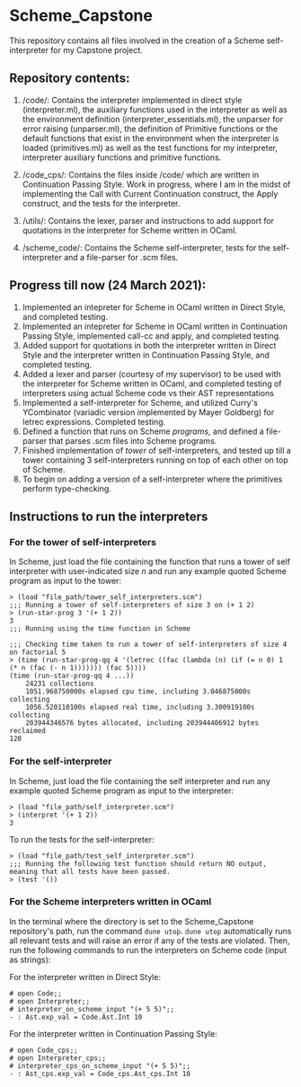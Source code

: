 # Scheme_Capstone
This repository contains all files involved in the creation of a Scheme self-interpreter for my Capstone project.

## Repository contents:

1) /code/: Contains the interpreter implemented in direct style (interpreter.ml), the auxiliary functions used in the interpreter as well as the environment definition (interpreter_essentials.ml), the unparser for error raising (unparser.ml), the definition of Primitive functions or the default functions that exist in the environment when the interpreter is loaded (primitives.ml) as well as the test functions for my interpreter, interpreter auxiliary functions and primitive functions.

2) /code_cps/: Contains the files inside /code/ which are written in Continuation Passing Style. Work in progress, where I am in the midst of implementing the Call with Current Continuation construct, the Apply construct, and the tests for the interpreter.

3) /utils/: Contains the lexer, parser and instructions to add support for quotations in the interpreter for Scheme written in OCaml.

4) /scheme_code/: Contains the Scheme self-interpreter, tests for the self-interpreter and a file-parser for .scm files.

## Progress till now (24 March 2021):

1) Implemented an intepreter for Scheme in OCaml written in Direct Style, and completed testing.
2) Implemented an intepreter for Scheme in OCaml written in Continuation Passing Style, implemented call-cc and apply, and completed testing.
3) Added support for quotations in both the interpreter written in Direct Style and the interpreter written in Continuation Passing Style, and completed testing.
4) Added a lexer and parser (courtesy of my supervisor) to be used with the interpreter for Scheme written in OCaml, and completed testing of interpreters using actual Scheme code vs their AST representations
5) Implemented a self-interpreter for Scheme, and utilized Curry's YCombinator (variadic version implemented by Mayer Goldberg) for letrec expressions. Completed testing.
6) Defined a function that runs on Scheme _programs_, and defined a file-parser that parses .scm files into Scheme programs.
7) Finished implementation of _tower_ of self-interpreters, and tested up till a tower containing 3 self-interpreters running on top of each other on top of Scheme. 
8) To begin on adding a version of a self-interpreter where the primitives perform type-checking.

## Instructions to run the interpreters

### For the tower of self-interpreters
In Scheme, just load the file containing the function that runs a tower of self interpreter with user-indicated size _n_ and run any example quoted Scheme program
as input to the tower:
```
> (load "file_path/tower_self_interpreters.scm")
;;; Running a tower of self-interpreters of size 3 on (+ 1 2)
> (run-star-prog 3 '(+ 1 2))
3
;;; Running using the time function in Scheme

;;; Checking time taken to run a tower of self-interpreters of size 4 on factorial 5
> (time (run-star-prog-qq 4 '(letrec ((fac (lambda (n) (if (= n 0) 1 (* n (fac (- n 1))))))) (fac 5))))
(time (run-star-prog-qq 4 ...))
    24231 collections
    1051.968750000s elapsed cpu time, including 3.046875000s collecting
    1056.520110100s elapsed real time, including 3.300919100s collecting
    203944346576 bytes allocated, including 203944406912 bytes reclaimed
120
```

### For the self-interpreter
In Scheme, just load the file containing the self interpreter and run any example quoted Scheme program
as input to the interpreter:
```
> (load "file_path/self_interpreter.scm")
> (interpret '(+ 1 2))
3
```
To run the tests for the self-interpreter:
```
> (load "file_path/test_self_interpreter.scm")
;;; Running the following test function should return NO output, meaning that all tests have been passed.
> (test '())
```

### For the Scheme interpreters written in OCaml 
In the terminal where the directory is set to the Scheme_Capstone repository's path, run the command `dune utop`. `dune utop` automatically runs all relevant tests and will raise an error if any of the tests are violated. Then, run the following commands to run the interpreters on Scheme code (input as strings):

For the interpreter written in Direct Style:
```
# open Code;;
# open Interpreter;;
# interpreter_on_scheme_input "(+ 5 5)";;
- : Ast.exp_val = Code.Ast.Int 10
```
For the interpreter written in Continuation Passing Style:
```
# open Code_cps;;
# open Interpreter_cps;;
# interpreter_cps_on_scheme_input "(+ 5 5)";;
- : Ast_cps.exp_val = Code_cps.Ast_cps.Int 10
```
